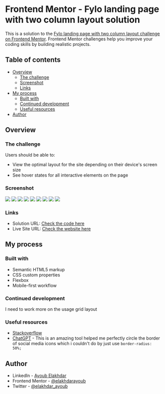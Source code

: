 # Frontend Mentor - Fylo landing page with two column layout solution

This is a solution to the [Fylo landing page with two column layout challenge on Frontend Mentor](https://www.frontendmentor.io/challenges/fylo-landing-page-with-two-column-layout-5ca5ef041e82137ec91a50f5). Frontend Mentor challenges help you improve your coding skills by building realistic projects. 

## Table of contents

- [Overview](#overview)
  - [The challenge](#the-challenge)
  - [Screenshot](#screenshot)
  - [Links](#links)
- [My process](#my-process)
  - [Built with](#built-with)
  - [Continued development](#continued-development)
  - [Useful resources](#useful-resources)
- [Author](#author)

## Overview

### The challenge

Users should be able to:

- View the optimal layout for the site depending on their device's screen size
- See hover states for all interactive elements on the page

### Screenshot

![](./images/solution%20screenshots/Desktop1.PNG)
![](./images/solution%20screenshots/Desktop2.PNG)
![](./images/solution%20screenshots/Desktop3.PNG)
![](./images/solution%20screenshots/Mobile1.PNG)
![](./images/solution%20screenshots/Mobile2.PNG)
![](./images/solution%20screenshots/Mobile3.PNG)
![](./images/solution%20screenshots/Mobile4.PNG)
![](./images/solution%20screenshots/Mobile5.PNG)
![](./images/solution%20screenshots/Mobile6.PNG)

### Links

- Solution URL: [Check the code here](https://github.com/elakhdarayoub/fylo-landing-page)
- Live Site URL: [Check the website here](https://elakhdarayoub.github.io/fylo-landing-page/)

## My process

### Built with

- Semantic HTML5 markup
- CSS custom properties
- Flexbox
- Mobile-first workflow
### Continued development

I need to work more on the usage grid layout

### Useful resources

- [Stackoverflow](https://www.stackoverflow.com) 
- [ChatGPT](https://openai.com/blog/chatgpt) - This is an amazing tool helped me perfectly circle the border of social media icons which i couldn't do by just use ``border-radius: 50%;``

## Author

- LinkedIn - [Ayoub Elakhdar](https://www.linkedin.com/in/elakhdarayoub/)
- Frontend Mentor - [@elakhdarayoub](https://www.frontendmentor.io/profile/elakhdarayoub)
- Twitter - [@elakhdar_ayoub](https://twitter.com/elakhdar_ayoub)
